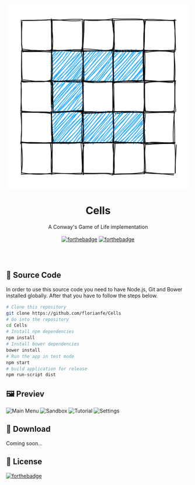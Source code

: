 <p align="center">
  <img alt="Icon" src="https://github.com/FlorianFe/Cells/blob/master/build/icon.png?raw=true">
  <h1 align="center">Cells</h1>
  <p align="center">A Conway's Game of Life implementation<br><br>
    <a href="http://forthebadge.com"><img alt="forthebadge" src="http://forthebadge.com/images/badges/built-with-love.svg"></a>
  <a href="http://forthebadge.com"><img alt="forthebadge" src="http://forthebadge.com/images/badges/uses-js.svg"></a>
  </p>
</p>

<br><br>

## 📝 Source Code

In order to use this source code you need to have Node.js, Git and Bower installed globally. After that you have to follow the steps below.

```bash
# Clone this repository
git clone https://github.com/florianfe/Cells
# Go into the repository
cd Cells
# Install npm dependencies
npm install
# Install bower dependencies
bower install
# Run the app in test mode
npm start
# build application for release
npm run-script dist
```


## 🖼 Previev

<img alt="Main Menu" src="https://github.com/FlorianFe/Cells/blob/master/doc/screenshot-main-menu.png?raw=true">
<img alt="Sandbox" src="https://github.com/FlorianFe/Cells/blob/master/doc/screenshot-sandbox.png?raw=true">
<img alt="Tutorial" src="https://github.com/FlorianFe/Cells/blob/master/doc/screenshot-tutorial.png?raw=true">
<img alt="Settings" src="https://github.com/FlorianFe/Cells/blob/master/doc/screenshot-settings.png?raw=true">


## 💾 Download

Coming soon...


## 📖 License
[![forthebadge](http://forthebadge.com/images/badges/cc-0.svg)](https://creativecommons.org/publicdomain/zero/1.0/)
